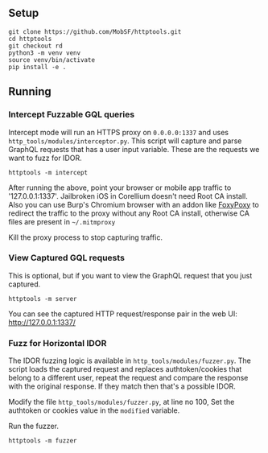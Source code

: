 ## Setup

```
git clone https://github.com/MobSF/httptools.git
cd httptools
git checkout rd
python3 -m venv venv
source venv/bin/activate
pip install -e .
```

## Running

### Intercept Fuzzable GQL queries

Intercept mode will run an HTTPS proxy on `0.0.0.0:1337` and uses `http_tools/modules/interceptor.py`. This script will capture and parse GraphQL requests that has a user input variable. These are the requests we want to fuzz for IDOR.

`httptools -m intercept`

After running the above, point your browser or mobile app traffic to '127.0.0.1:1337'. Jailbroken iOS in Corellium doesn't need Root CA install. Also you can use Burp's Chromium browser with an addon like [FoxyPoxy](https://chrome.google.com/webstore/detail/foxyproxy-standard/gcknhkkoolaabfmlnjonogaaifnjlfnp) to redirect the traffic to the proxy without any Root CA install, otherwise CA files are present in `~/.mitmproxy`

Kill the proxy process to stop capturing traffic.


### View Captured GQL requests

This is optional, but if you want to view the GraphQL request that you just captured.

`httptools -m server`

You can see the captured HTTP request/response pair in the web UI: http://127.0.0.1:1337/


### Fuzz for Horizontal IDOR

The IDOR fuzzing logic is available in `http_tools/modules/fuzzer.py`. The script loads the captured request and replaces authtoken/cookies that belong to a different user, repeat the request and compare the response with the original response. If they match then that's a possible IDOR.

Modify the file `http_tools/modules/fuzzer.py`, at line no 100, Set the authtoken or cookies value in the `modified` variable.

Run the fuzzer.

`httptools -m fuzzer`
